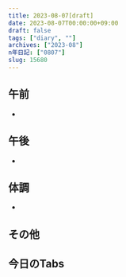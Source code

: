 ```yaml
---
title: 2023-08-07[draft]
date: 2023-08-07T00:00:00+09:00
draft: false
tags: ["diary", ""]
archives: ["2023-08"]
n年日記: ["0807"]
slug: 15680
---
```

## 午前
- 
## 午後
- 
## 体調
- 
## その他
## 今日のTabs